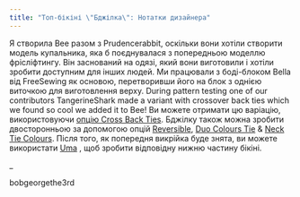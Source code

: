 ```yaml
---
title: "Топ-бікіні \"Бджілка\": Нотатки дизайнера"
---
```


Я створила Bee разом з Prudencerabbit, оскільки вони хотіли створити модель купальника, яка б поєднувалася з попередньою моделлю фрісліфтингу. Він заснований на одязі, який вони виготовили і хотіли зробити доступним для інших людей. Ми працювали з боді-блоком Bella від FreeSewing як основою, перетворивши його на блок з однією виточкою для виготовлення верху. During pattern testing one of our contributors TangerineShark made a variant with crossover back ties which we found so cool we added it to Bee! Ви можете отримати цю варіацію, використовуючи [опцію Cross Back Ties](/docs/designs/bee/options/crossbackties/). Бджілку також можна зробити двосторонньою за допомогою опцій [Reversible](/docs/designs/bee/options/reversible), [Duo Colours Tie](/docs/designs/bee/options/duocolorties) & [Neck Tie Colours](/docs/designs/bee/options/necktiecolours). Після того, як попередня викрійка буде знята, ви можете використати [Uma](/docs/designs/uma) , щоб зробити відповідну нижню частину бікіні.

_

bobgeorgethe3rd
